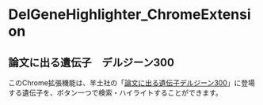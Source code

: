 # DelGeneHighlighter_ChromeExtension
## 論文に出る遺伝子　デルジーン300
このChrome拡張機能は、羊土社の「[論文に出る遺伝子デルジーン300](https://www.yodosha.co.jp/yodobook/book/9784758122771/)」に登場する遺伝子を、ボタン一つで検索・ハイライトすることができます。
